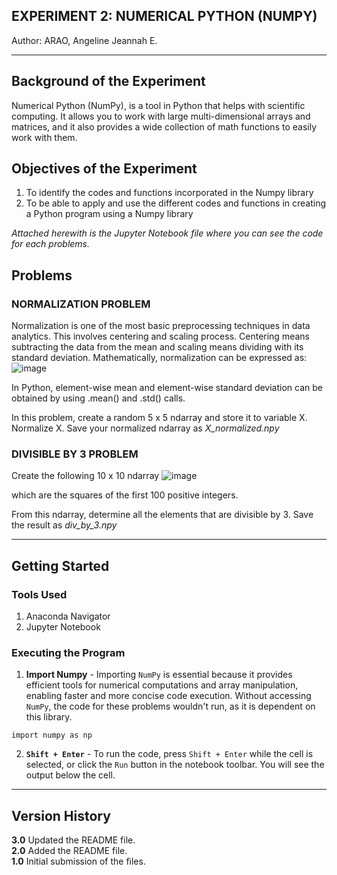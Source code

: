 ## **EXPERIMENT 2: NUMERICAL PYTHON (NUMPY)**

Author: ARAO, Angeline Jeannah E.
___________________________________________________________________________________________________________________________

## Background of the Experiment

Numerical Python (NumPy), is a tool in Python that helps with scientific computing. It allows you to work with large multi-dimensional 
arrays and matrices, and it also provides a wide collection of math functions to easily work with them.

## Objectives of the Experiment

1. To identify the codes and functions incorporated in the Numpy library
2. To be able to apply and use the different codes and functions in creating a Python program using a
Numpy library

_Attached herewith is the Jupyter Notebook file where you can see the code for each problems._

## Problems

### **NORMALIZATION PROBLEM**
Normalization is one of the most basic preprocessing techniques in data analytics. This involves centering and scaling process. 
Centering means subtracting the data from the mean and scaling means dividing with its standard deviation. Mathematically, normalization can be expressed as:
![image](https://github.com/user-attachments/assets/0aeedc79-4618-44ce-951d-0fa8d8f9c0fe)

In Python, element-wise mean and element-wise standard deviation can be obtained by using .mean() and .std() calls. 

In this problem, create a random 5 x 5 ndarray and store it to variable X. Normalize X. Save your normalized ndarray as _X_normalized.npy_

### **DIVISIBLE BY 3 PROBLEM**
Create the following 10 x 10 ndarray
![image](https://github.com/user-attachments/assets/b0f139ce-c29f-491b-86e2-fbdec23d3f07)

which are the squares of the first 100 positive integers.

From this ndarray, determine all the elements that are divisible by 3. Save the result as _div_by_3.npy_
___________________________________________________________________________________________________________________________
## Getting Started

### Tools Used
1. Anaconda Navigator
2. Jupyter Notebook

### Executing the Program
1. **Import Numpy** - Importing `NumPy` is essential because it provides efficient tools for numerical computations and array manipulation, enabling faster and more concise code execution. Without accessing `NumPy`, the code for these problems wouldn't run, as it is dependent on this library.
```
import numpy as np
```
2. **`Shift + Enter`** - To run the code, press `Shift + Enter` while the cell is selected, or click the `Run` button in the notebook toolbar. You will see the output below the cell.
___________________________________________________________________________________________________________________________
## Version History

**3.0** Updated the README file.  
**2.0** Added the README file.  
**1.0** Initial submission of the files.
